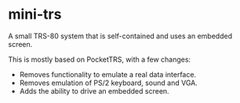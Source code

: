 # mini-trs
A small TRS-80 system that is self-contained and uses an embedded screen.

This is mostly based on PocketTRS, with a few changes:
 - Removes functionality to emulate a real data interface.
 - Removes emulation of PS/2 keyboard, sound and VGA.
 - Adds the ability to drive an embedded screen.
